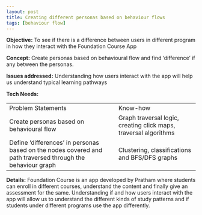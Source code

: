 ```yaml
---
layout: post
title: Creating different personas based on behaviour flows
tags: [behaviour flow]
---
```



**Objective:** To see if there is a difference between users in different program in how they interact with the Foundation Course App

**Concept:** Create personas based on behavioural flow and find ‘difference’ if any between the personas.

**Issues addressed:**  Understanding how users interact with the app will help us understand typical learning pathways


**Tech Needs:**

<table>
  <tr>
    <td>Problem Statements</td>
    <td>Know-how</td>
  </tr>
  <tr>
    <td>Create personas based on behavioural flow</td>
    <td>Graph traversal logic, creating click maps, traversal algorithms</td>
  </tr>
  <tr>
    <td>Define ‘differences’ in personas based on the nodes covered and path traversed through the behaviour graph</td>
    <td>Clustering, classifications and BFS/DFS graphs</td>
  </tr>
</table>


**Details:**
 Foundation Course is an app developed by Pratham where students can enroll in different courses, understand the content and finally give an assessment for the same. Understanding if and how users interact with the app will allow us to understand the different kinds of study patterns and if students under different programs use the app differently.

